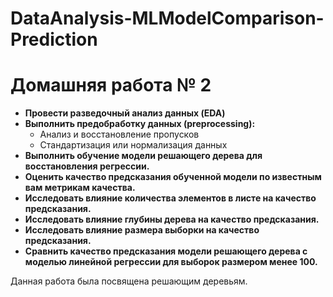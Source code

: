 # DataAnalysis-MLModelComparison-Prediction
# Домашняя работа № 2

- **Провести разведочный анализ данных (EDA)**
- **Выполнить предобработку данных (preprocessing):**
  - Анализ и восстановление пропусков
  - Стандартизация или нормализация данных
- **Выполнить обучение модели решающего дерева для восстановления регрессии.**
- **Оценить качество предсказания обученной модели по известным вам метрикам качества.**
- **Исследовать влияние количества элементов в листе на качество предсказания.**
- **Исследовать влияние глубины дерева на качество предсказания.**
- **Исследовать влияние размера выборки на качество предсказания.**
- **Сравнить качество предсказания модели решающего дерева с моделью линейной регрессии для выборок размером менее 100.**

Данная работа была посвящена решающим деревьям.
